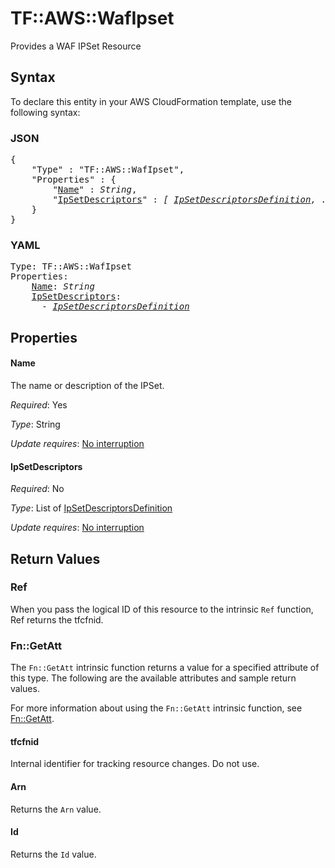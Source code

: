 # TF::AWS::WafIpset

Provides a WAF IPSet Resource

## Syntax

To declare this entity in your AWS CloudFormation template, use the following syntax:

### JSON

<pre>
{
    "Type" : "TF::AWS::WafIpset",
    "Properties" : {
        "<a href="#name" title="Name">Name</a>" : <i>String</i>,
        "<a href="#ipsetdescriptors" title="IpSetDescriptors">IpSetDescriptors</a>" : <i>[ <a href="ipsetdescriptorsdefinition.md">IpSetDescriptorsDefinition</a>, ... ]</i>
    }
}
</pre>

### YAML

<pre>
Type: TF::AWS::WafIpset
Properties:
    <a href="#name" title="Name">Name</a>: <i>String</i>
    <a href="#ipsetdescriptors" title="IpSetDescriptors">IpSetDescriptors</a>: <i>
      - <a href="ipsetdescriptorsdefinition.md">IpSetDescriptorsDefinition</a></i>
</pre>

## Properties

#### Name

The name or description of the IPSet.

_Required_: Yes

_Type_: String

_Update requires_: [No interruption](https://docs.aws.amazon.com/AWSCloudFormation/latest/UserGuide/using-cfn-updating-stacks-update-behaviors.html#update-no-interrupt)

#### IpSetDescriptors

_Required_: No

_Type_: List of <a href="ipsetdescriptorsdefinition.md">IpSetDescriptorsDefinition</a>

_Update requires_: [No interruption](https://docs.aws.amazon.com/AWSCloudFormation/latest/UserGuide/using-cfn-updating-stacks-update-behaviors.html#update-no-interrupt)

## Return Values

### Ref

When you pass the logical ID of this resource to the intrinsic `Ref` function, Ref returns the tfcfnid.

### Fn::GetAtt

The `Fn::GetAtt` intrinsic function returns a value for a specified attribute of this type. The following are the available attributes and sample return values.

For more information about using the `Fn::GetAtt` intrinsic function, see [Fn::GetAtt](https://docs.aws.amazon.com/AWSCloudFormation/latest/UserGuide/intrinsic-function-reference-getatt.html).

#### tfcfnid

Internal identifier for tracking resource changes. Do not use.

#### Arn

Returns the <code>Arn</code> value.

#### Id

Returns the <code>Id</code> value.

